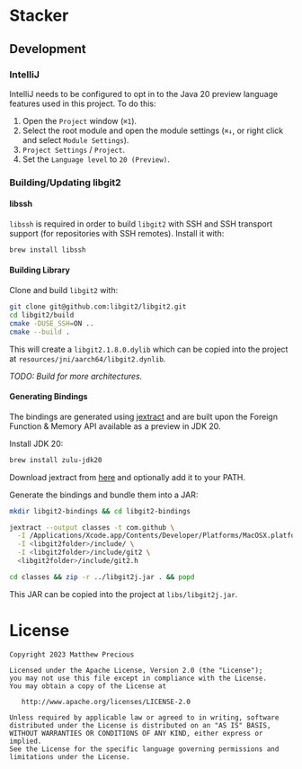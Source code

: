# Stacker

## Development

### IntelliJ

IntelliJ needs to be configured to opt in to the Java 20 preview language features used in this project. To do this:

1. Open the `Project` window (`⌘1`).
2. Select the root module and open the module settings (`⌘↓`, or right click and select `Module Settings`).
3. `Project Settings` / `Project`.
4. Set the `Language level` to `20 (Preview)`.

### Building/Updating libgit2

#### libssh
`libssh` is required in order to build `libgit2` with SSH and SSH transport support (for repositories with SSH remotes).
Install it with:

```sh
brew install libssh
```

#### Building Library
Clone and build `libgit2` with:

```sh
git clone git@github.com:libgit2/libgit2.git
cd libgit2/build
cmake -DUSE_SSH=ON ..
cmake --build .
```

This will create a `libgit2.1.8.0.dylib` which can be copied into the project at `resources/jni/aarch64/libgit2.dynlib`.

_TODO: Build for more architectures._

#### Generating Bindings

The bindings are generated using [jextract](https://github.com/openjdk/jextract) and are built upon the Foreign Function
& Memory API available as a preview in JDK 20.

Install JDK 20:

```sh
brew install zulu-jdk20
```

Download jextract from [here](https://jdk.java.net/jextract/) and optionally add it to your PATH.

Generate the bindings and bundle them into a JAR:

```sh
mkdir libgit2-bindings && cd libgit2-bindings

jextract --output classes -t com.github \
  -I /Applications/Xcode.app/Contents/Developer/Platforms/MacOSX.platform/Developer/SDKs/MacOSX.sdk/usr/include/ \
  -I <libgit2folder>/include/ \
  -I <libgit2folder>/include/git2 \
  <libgit2folder>/include/git2.h

cd classes && zip -r ../libgit2j.jar . && popd
```

This JAR can be copied into the project at `libs/libgit2j.jar`.

# License

    Copyright 2023 Matthew Precious

    Licensed under the Apache License, Version 2.0 (the "License");
    you may not use this file except in compliance with the License.
    You may obtain a copy of the License at

       http://www.apache.org/licenses/LICENSE-2.0

    Unless required by applicable law or agreed to in writing, software
    distributed under the License is distributed on an "AS IS" BASIS,
    WITHOUT WARRANTIES OR CONDITIONS OF ANY KIND, either express or implied.
    See the License for the specific language governing permissions and
    limitations under the License.
